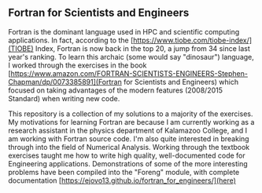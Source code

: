 ## Fortran for Scientists and Engineers 

Fortran is the dominant language used in HPC and scientific computing applications. In fact, according to the [https://www.tiobe.com/tiobe-index/](TIOBE) Index, Fortran is now back in the top 20, a jump from 34 since last year's ranking. To learn this archaic (some would say "dinosaur") language, I worked through the exercises in the book [https://www.amazon.com/FORTRAN-SCIENTISTS-ENGINEERS-Stephen-Chapman/dp/0073385891](Fortran for Scientists and Engineers) which focused on taking advantages of the modern features (2008/2015 Standard) when writing new code.

This repository is a collection of my solutions to a majority of the exercises. My motivations for learning Fortran are because I am currently working as a research assistant in the physics department of Kalamazoo College, and I am working with Fortran source code. I'm also quite interested in breaking through into the field of Numerical Analysis. Working through the textbook exercises taught me how to write high quality, well-documented code for Engineering applications. Demonstrations of some of the more interesting problems have been compiled into the "Foreng" module, with complete documentation [https://ejovo13.github.io/fortran_for_engineers/](here)

